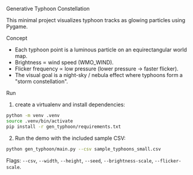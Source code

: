 Generative Typhoon Constellation

This minimal project visualizes typhoon tracks as glowing particles using Pygame.

Concept
- Each typhoon point is a luminous particle on an equirectangular world map.
- Brightness ∝ wind speed (WMO_WIND).
- Flicker frequency ∝ low pressure (lower pressure → faster flicker).
- The visual goal is a night-sky / nebula effect where typhoons form a "storm constellation".

Run
1. create a virtualenv and install dependencies:

```bash
python -m venv .venv
source .venv/bin/activate
pip install -r gen_typhoon/requirements.txt
```

2. Run the demo with the included sample CSV:

```bash
python gen_typhoon/main.py --csv sample_typhoons_small.csv
```

Flags: `--csv`, `--width`, `--height`, `--seed`, `--brightness-scale`, `--flicker-scale`.
